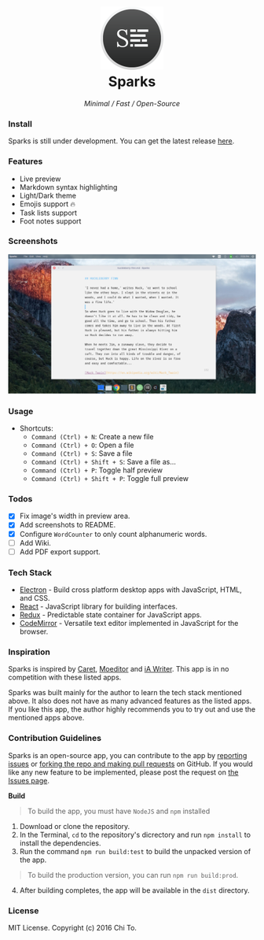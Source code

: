 <h1 align="center">
  <img src="./build/icons/256x256.png" width="128">
  <br>
  Sparks
</h1>
<p align="center" style="font-style: italic;">Minimal / Fast / Open-Source</p>

### Install

Sparks is still under development. You can get the latest release [here](https://github.com/sjliang/sparks).

### Features

- Live preview
- Markdown syntax highlighting
- Light/Dark theme
- Emojis support :fire:
- Task lists support
- Foot notes support

### Screenshots

![screenshot](./app/static/screenshot-0.png)

### Usage

- Shortcuts:
  - `Command (Ctrl) + N`: Create a new file
  - `Command (Ctrl) + O`: Open a file
  - `Command (Ctrl) + S`: Save a file
  - `Command (Ctrl) + Shift + S`: Save a file as...
  - `Command (Ctrl) + P`: Toggle half preview
  - `Command (Ctrl) + Shift + P`: Toggle full preview


### Todos

- [x] Fix image's width in preview area.
- [x] Add screenshots to README.
- [x] Configure `WordCounter` to only count alphanumeric words.
- [ ] Add Wiki.
- [ ] Add PDF export support.

### Tech Stack

- [Electron](http://electron.atom.io/) - Build cross platform desktop apps with JavaScript, HTML, and CSS.
- [React](https://facebook.github.io/react/) - JavaScript library for building interfaces.
- [Redux](http://redux.js.org/) - Predictable state container for JavaScript apps.
- [CodeMirror](https://codemirror.net/) - Versatile text editor implemented in JavaScript for the browser.

### Inspiration

Sparks is inspired by [Caret](https://caret.io/), [Moeditor](http://moeditor.org/) and [iA Writer](https://ia.net/writer). This app is in no competition with these listed apps.

Sparks was built mainly for the author to learn the tech stack mentioned above. It also does not have as many advanced features as the listed apps. If you like this app, the author highly recommends you to try out and use the mentioned apps above.

### Contribution Guidelines

Sparks is an open-source app, you can contribute to the app by [reporting issues](https://github.com/sjliang/sparks/issues) or [forking the repo and making pull requests](https://github.com/sjliang/sparks/pulls) on GitHub. If you would like any new feature to be implemented, please post the request on [the Issues page](https://github.com/sjliang/sparks/issues).

**Build**

> To build the app, you must have `NodeJS` and `npm` installed

1. Download or clone the repository.
2. In the Terminal, `cd` to the repository's dicrectory and run `npm install` to install the dependencies.
3. Run the command `npm run build:test` to build the unpacked version of the app.
  > To build the production version, you can run `npm run build:prod`.
4. After building completes, the app will be available in the `dist` directory.

### License

MIT License. Copyright (c) 2016 Chi To.
